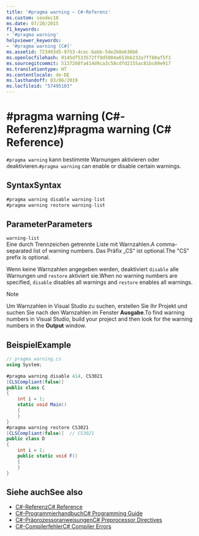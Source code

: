 ```yaml
---
title: '#pragma warning – C#-Referenz'
ms.custom: seodec18
ms.date: 07/20/2015
f1_keywords:
- '#pragma warning'
helpviewer_keywords:
- '#pragma warning [C#]'
ms.assetid: 723493d5-9753-4cec-babb-54e2b8eb36b6
ms.openlocfilehash: 0145df533572ff9d5004a653bb232a7ff60af5f1
ms.sourcegitcommit: 5137208fa414d9ca3c58cdfd2155ac81bc89e917
ms.translationtype: HT
ms.contentlocale: de-DE
ms.lasthandoff: 03/06/2019
ms.locfileid: "57495103"
---
```

# <a name="pragma-warning-c-reference"></a><span data-ttu-id="48828-102">#pragma warning (C#-Referenz)</span><span class="sxs-lookup"><span data-stu-id="48828-102">#pragma warning (C# Reference)</span></span>
<span data-ttu-id="48828-103">`#pragma warning` kann bestimmte Warnungen aktivieren oder deaktivieren.</span><span class="sxs-lookup"><span data-stu-id="48828-103">`#pragma warning` can enable or disable certain warnings.</span></span>  
  
## <a name="syntax"></a><span data-ttu-id="48828-104">Syntax</span><span class="sxs-lookup"><span data-stu-id="48828-104">Syntax</span></span>  
  
```csharp
#pragma warning disable warning-list  
#pragma warning restore warning-list  
```  
  
## <a name="parameters"></a><span data-ttu-id="48828-105">Parameter</span><span class="sxs-lookup"><span data-stu-id="48828-105">Parameters</span></span>  
 `warning-list`  
 <span data-ttu-id="48828-106">Eine durch Trennzeichen getrennte Liste mit Warnzahlen.</span><span class="sxs-lookup"><span data-stu-id="48828-106">A comma-separated list of warning numbers.</span></span> <span data-ttu-id="48828-107">Das Präfix „CS“ ist optional.</span><span class="sxs-lookup"><span data-stu-id="48828-107">The "CS" prefix is optional.</span></span>  
  
 <span data-ttu-id="48828-108">Wenn keine Warnzahlen angegeben werden, deaktiviert `disable` alle Warnungen und `restore` aktiviert sie.</span><span class="sxs-lookup"><span data-stu-id="48828-108">When no warning numbers are specified, `disable` disables all warnings and `restore` enables all warnings.</span></span>  
  
> [!NOTE]
>  <span data-ttu-id="48828-109">Um Warnzahlen in Visual Studio zu suchen, erstellen Sie Ihr Projekt und suchen Sie nach den Warnzahlen im Fenster **Ausgabe**.</span><span class="sxs-lookup"><span data-stu-id="48828-109">To find warning numbers in Visual Studio, build your project and then look for the warning numbers in the **Output** window.</span></span>  
  
## <a name="example"></a><span data-ttu-id="48828-110">Beispiel</span><span class="sxs-lookup"><span data-stu-id="48828-110">Example</span></span>  
  
```csharp
// pragma_warning.cs  
using System;  
  
#pragma warning disable 414, CS3021  
[CLSCompliant(false)]  
public class C  
{  
    int i = 1;  
    static void Main()  
    {  
    }  
}  
#pragma warning restore CS3021  
[CLSCompliant(false)]  // CS3021  
public class D  
{  
    int i = 1;  
    public static void F()  
    {  
    }  
}  
```  
  
## <a name="see-also"></a><span data-ttu-id="48828-111">Siehe auch</span><span class="sxs-lookup"><span data-stu-id="48828-111">See also</span></span>

- [<span data-ttu-id="48828-112">C#-Referenz</span><span class="sxs-lookup"><span data-stu-id="48828-112">C# Reference</span></span>](../../../csharp/language-reference/index.md)
- [<span data-ttu-id="48828-113">C#-Programmierhandbuch</span><span class="sxs-lookup"><span data-stu-id="48828-113">C# Programming Guide</span></span>](../../../csharp/programming-guide/index.md)
- [<span data-ttu-id="48828-114">C#-Präprozessoranweisungen</span><span class="sxs-lookup"><span data-stu-id="48828-114">C# Preprocessor Directives</span></span>](../../../csharp/language-reference/preprocessor-directives/index.md)
- [<span data-ttu-id="48828-115">C#-Compilerfehler</span><span class="sxs-lookup"><span data-stu-id="48828-115">C# Compiler Errors</span></span>](../../../csharp/language-reference/compiler-messages/index.md)
